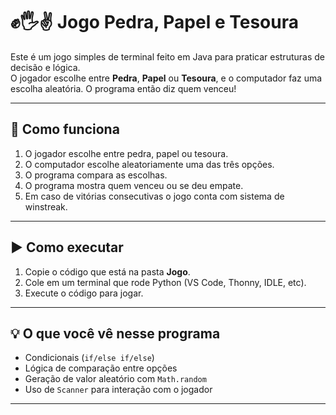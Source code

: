 # ✊🖐✌️ Jogo Pedra, Papel e Tesoura

Este é um jogo simples de terminal feito em Java para praticar estruturas de decisão e lógica.  
O jogador escolhe entre **Pedra**, **Papel** ou **Tesoura**, e o computador faz uma escolha aleatória. O programa então diz quem venceu!

---

## 🧠 Como funciona

1. O jogador escolhe entre pedra, papel ou tesoura.
2. O computador escolhe aleatoriamente uma das três opções.
3. O programa compara as escolhas.
4. O programa mostra quem venceu ou se deu empate.
5. Em caso de vitórias consecutivas o jogo conta com sistema de winstreak.

---

## ▶️ Como executar

1. Copie o código que está na pasta **Jogo**.
2. Cole em um terminal que rode Python (VS Code, Thonny, IDLE, etc).
3. Execute o código para jogar.

---

## 💡 O que você vê nesse programa

- Condicionais (`if/else if/else`)
- Lógica de comparação entre opções
- Geração de valor aleatório com `Math.random`
- Uso de `Scanner` para interação com o jogador

---
